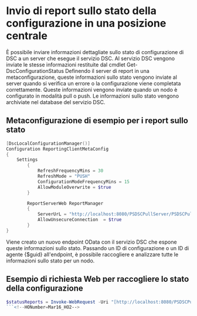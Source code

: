 # Invio di report sullo stato della configurazione in una posizione centrale

È possibile inviare informazioni dettagliate sullo stato di configurazione di DSC a un server che esegue il servizio DSC. Al servizio DSC vengono inviate le stesse informazioni restituite dal cmdlet Get-DscConfigurationStatus Definendo il server di report in una metaconfigurazione, queste informazioni sullo stato vengono inviate al server quando si verifica un errore o la configurazione viene completata correttamente. Queste informazioni vengono inviate quando un nodo è configurato in modalità pull o push. Le informazioni sullo stato vengono archiviate nel database del servizio DSC.

## Metaconfigurazione di esempio per i report sullo stato
```PowerShell
[DscLocalConfigurationManager()]
Configuration ReportingClientMetaConfig
{
    Settings
        {
            RefreshFrequencyMins = 30
            RefreshMode = "PUSH"
            ConfigurationModeFrequencyMins = 15
            AllowModuleOverwrite = $true
        }

        ReportServerWeb ReportManager
        {
            ServerUrL = "http://localhost:8080/PSDSCPullServer/PSDSCPullserver.svc"
            AllowUnsecureConnection  = $true
        }           
}
```
Viene creato un nuovo endpoint OData con il servizio DSC che espone queste informazioni sullo stato. Passando un ID di configurazione o un ID di agente {$guid} all'endpoint, è possibile raccogliere e analizzare tutte le informazioni sullo stato per un nodo.

## Esempio di richiesta Web per raccogliere lo stato della configurazione 
```PowerShell
$statusReports = Invoke-WebRequest -Uri "[http://localhost:8080/PSDSCPullserver/PSDSCPullserver.svc/Node(ConfigurationId='$guid')/StatusReport](http://localhost:8080/PSDSCPullserver/psdscpullserver.svc/Node(ConfigurationId='$guid')/StatusReport)s" -UseBasicParsing -UseDefaultCredentials -ContentType "application/json;odata=minimalmetadata;streaming=true;charset=utf-8" -Headers @{Accept = "application/json"; ProtocolVersion = “1.1”}
```<!--HONumber=Mar16_HO2-->
